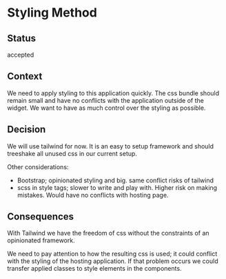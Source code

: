 # Styling Method

## Status

accepted

## Context

We need to apply styling to this application quickly. The css bundle should remain small and have no conflicts with the application outside of the widget. We want to have as much control over the styling as possible.

## Decision

We will use tailwind for now. It is an easy to setup framework and should treeshake all unused css in our current setup.

Other considerations:

- Bootstrap; opinionated styling and big. same conflict risks of tailwind
- scss in style tags; slower to write and play with. Higher risk on making mistakes. Would have no conflicts with hosting page.

## Consequences

With Tailwind we have the freedom of css without the constraints of an opinionated framework.

We need to pay attention to how the resulting css is used; it could conflict with the styling of the hosting application. If that problem occurs we could transfer applied classes to style elements in the components.

